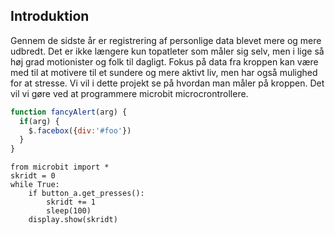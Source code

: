 ## Introduktion

Gennem de sidste år er registrering af personlige data blevet mere og mere udbredt.
Det er ikke længere kun topatleter som måler sig selv, men i lige så høj grad motionister og folk til dagligt. Fokus på data fra kroppen kan være med til at motivere til et sundere og mere aktivt liv, men har også mulighed for at stresse. Vi vil i dette projekt se på hvordan man måler på kroppen. Det vil vi gøre ved at programmere microbit microcrontrollere.

```javascript
function fancyAlert(arg) {
  if(arg) {
    $.facebox({div:'#foo'})
  }
}
```
```
from microbit import *
skridt = 0
while True:
    if button_a.get_presses():
        skridt += 1
        sleep(100)
    display.show(skridt)
```
